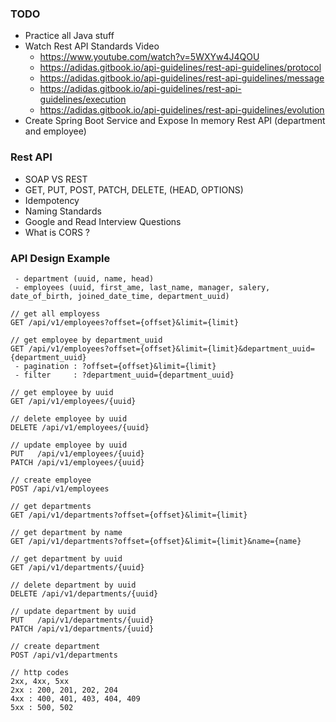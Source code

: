 ### TODO
  - Practice all Java stuff
  - Watch Rest API Standards Video
    - https://www.youtube.com/watch?v=5WXYw4J4QOU
    - https://adidas.gitbook.io/api-guidelines/rest-api-guidelines/protocol
    - https://adidas.gitbook.io/api-guidelines/rest-api-guidelines/message
    - https://adidas.gitbook.io/api-guidelines/rest-api-guidelines/execution
    - https://adidas.gitbook.io/api-guidelines/rest-api-guidelines/evolution
  - Create Spring Boot Service and Expose In memory Rest API (department and employee)

### Rest API
 - SOAP VS REST  
 - GET, PUT, POST, PATCH, DELETE, (HEAD, OPTIONS)
 - Idempotency 
 - Naming Standards 
 - Google and Read Interview Questions 
 - What is CORS ?


### API Design Example 
~~~
 - department (uuid, name, head)
 - employees (uuid, first_ame, last_name, manager, salery, date_of_birth, joined_date_time, department_uuid)

// get all employess 
GET /api/v1/employees?offset={offset}&limit={limit}

// get employee by department_uuid
GET /api/v1/employees?offset={offset}&limit={limit}&department_uuid={department_uuid}
 - pagination : ?offset={offset}&limit={limit}
 - filter     : ?department_uuid={department_uuid}

// get employee by uuid 
GET /api/v1/employees/{uuid}

// delete employee by uuid
DELETE /api/v1/employees/{uuid}

// update employee by uuid
PUT   /api/v1/employees/{uuid}
PATCH /api/v1/employees/{uuid}

// create employee
POST /api/v1/employees

// get departments 
GET /api/v1/departments?offset={offset}&limit={limit}

// get department by name 
GET /api/v1/departments?offset={offset}&limit={limit}&name={name}

// get department by uuid
GET /api/v1/departments/{uuid}

// delete department by uuid
DELETE /api/v1/departments/{uuid}

// update department by uuid
PUT   /api/v1/departments/{uuid}
PATCH /api/v1/departments/{uuid}

// create department 
POST /api/v1/departments

// http codes 
2xx, 4xx, 5xx  
2xx : 200, 201, 202, 204 
4xx : 400, 401, 403, 404, 409 
5xx : 500, 502 
~~~
